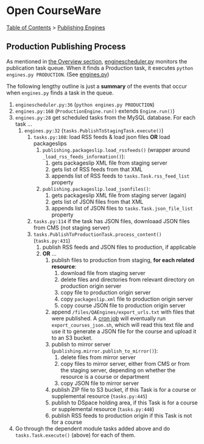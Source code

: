 # Open CourseWare

[Table of Contents](index.md) >
[Publishing Engines](engines.md)

## Production Publishing Process

As mentioned in [the Overview section](engines.md), [enginescheduler.py](https://github.com/mitocw/ocwcms/blob/12b86a45ec537c07fd8dd25c0aa06fec8089f9d9/publishing/enginescheduler.py) monitors the publication task queue. When it finds a Production task, it executes `python engines.py PRODUCTION`. (See [engines.py](https://github.com/mitocw/ocwcms/blob/12b86a45ec537c07fd8dd25c0aa06fec8089f9d9/publishing/engines.py))

The following lengthy outline is just a **summary** of the events that occur when `engines.py` finds a task in the queue.

1. `enginescheduler.py:36` (`python engines.py PRODUCTION`)
2. `engines.py:168` (`ProductionEngine.run()` extends `Engine.run()`)
3. `engines.py:28` get scheduled tasks from the MySQL database.  For each task ...
    1. `engines.py:32` (`tasks.PublishToStagingTask.execute()`)
        1. `tasks.py:108`: load RSS feeds & load json files **OR** load packageslips
            1. `publishing.packageslip.load_rssfeeds()` (wrapper around `_load_rss_feeds_information()`):
                1. gets packageslip XML file from staging server
                2. gets list of RSS feeds from that XML
                3. appends list of RSS feeds to `tasks.Task.rss_feed_list` property
            2. `publishing.packageslip.load_jsonfiles()`:
                1. gets packageslip XML file from staging server (again)
                2. gets list of JSON files from that XML
                3. appends list of JSON files to `tasks.Task.json_file_list` property
        2. `tasks.py:114`  if the task has JSON files, downloaad JSON files from CMS (not staging server)
        3. `tasks.PublishToProductionTask.process_content()` (`tasks.py:431`)
            1. publish RSS feeds and JSON files to production, if applicable
            2. **OR** ...
                1. publish files to production from staging, **for each related resource**:
                    1. download file from staging server
                    2. delete files and directories from relevant directory on production origin server
                    3. copy file to production origin server
                    4. copy `packageslip.xml` file to production origin server
                    5. copy course JSON file to production origin server
                2. append `/files/QAEngines/export_urls.txt` with files that were published. A [cron job](cron_jobs.md) will eventually run `export_courses_json.sh`, which will read this text file and use it to generate a JSON file for the course and upload it to an S3 bucket.
                3. publish to mirror server (`publishing.mirror.publish_to_mirror()`):
                    1. delete files from mirror server
                    2. copy files to mirror server, either from CMS or from the staging server, depending on whether the resource is a course or department
                    3. copy JSON file to mirror server
                4. publish ZIP file to S3 bucket, if this Task is for a course or supplemental resource (`tasks.py:445`)
                5. publish to DSpace holding area, if this Task is for a course or supplemental resource (`tasks.py:448`)
                6. publish RSS feeds to production origin if this Task is not for a course
4. Go through the dependent module tasks added above and do `tasks.Task.execute()` (above) for each of them.
